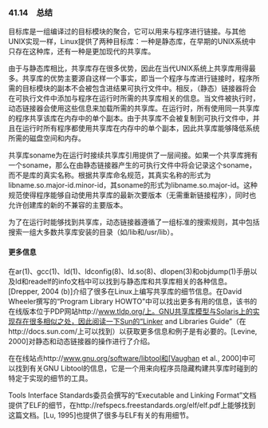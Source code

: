 ### 41.14　总结

目标库是一组编译过的目标模块的聚合，它可以用来与程序进行链接。与其他UNIX实现一样，Linux提供了两种目标库：一种是静态库，在早期的UNIX系统中只存在这种库，还有一种是更加现代的共享库。

由于与静态库相比，共享库存在很多优势，因此在当代UNIX系统上共享库用得最多。共享库的优势主要源自这样一个事实，即当一个程序与库进行链接时，程序所需的目标模块的副本不会被包含进结果可执行文件中。相反，（静态）链接器将会在可执行文件中添加与程序在运行时所需的共享库相关的信息。当文件被执行时，动态链接器会使用这些信息来加载所需的共享库。在运行时，所有使用同一共享库的程序共享该库在内存中的单个副本。由于共享库不会被复制到可执行文件中，并且在运行时所有程序都使用共享库在内存中的单个副本，因此共享库能够降低系统所需的磁盘空间和内存。

共享库soname为在运行时接续共享库引用提供了一层间接。如果一个共享库拥有一个soname，那么在由静态链接器产生的可执行文件中将会记录这个soname，而不是库的真实名称。根据共享库命名规范，其真实名称的形式为libname.so.major-id.minor-id，其soname的形式为libname.so.major-id。这种规范使得程序能够自动使用共享库的最新次要版本（无需重新链接程序），同时也允许创建库的新的不兼容的主要版本。

为了在运行时能够找到共享库，动态链接器遵循了一组标准的搜索规则，其中包括搜索一组大多数共享库安装的目录（如/lib和/usr/lib）。

#### 更多信息

在ar(1)、gcc(1)、ld(1)、ldconfig(8)、ld.so(8)、dlopen(3)和objdump(1)手册以及ld和readelf的info文档中可以找到与静态库和共享库相关的各种信息。[Drepper, 2004 (b)]介绍了很多在Linux上编写共享库的细节信息。在David Wheeler撰写的“Program Library HOWTO”中可以找出更多有用的信息，该书的在线版本位于PDP网站http://www.tldp.org/上。GNU共享库模型与Solaris上的实现存在很多相似之处，因此阅读一下Sun的“Linker and Libraries Guide”（在http://docs.sun.com/上可以找到）以获取更多信息和例子是有必要的。[Levine, 2000]对静态和动态链接器的操作进行了介绍。

在在线站点http://www.gnu.org/software/libtool和[Vaughan et al., 2000]中可以找到有关GNU Libtool的信息，它是一个用来向程序员隐藏构建共享库时碰到的特定于实现的细节的工具。

Tools Interface Standards委员会撰写的“Executable and Linking Format”文档提供了ELF的细节，在http://refspecs.freestandards.org/elf/elf.pdf上能够找到这篇文档。[Lu, 1995]也提供了很多与ELF有关的有用细节。

